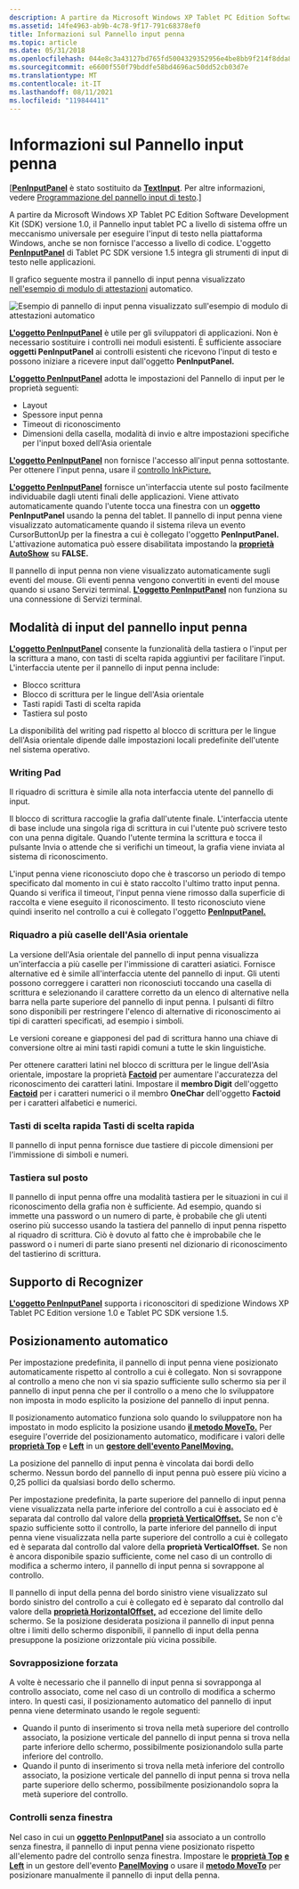 ```yaml
---
description: A partire da Microsoft Windows XP Tablet PC Edition Software Development Kit (SDK) versione 1.0, il Pannello input tablet PC a livello di sistema offre un meccanismo universale per eseguire l'input di testo nella piattaforma Windows, anche se non fornisce l'accesso a livello di codice. L'oggetto PenInputPanel di Tablet PC SDK versione 1.5 integra gli strumenti di input di testo nelle applicazioni.
ms.assetid: 14fe4963-ab9b-4c78-9f17-791c68378ef0
title: Informazioni sul Pannello input penna
ms.topic: article
ms.date: 05/31/2018
ms.openlocfilehash: 044e8c3a43127bd765fd5004329352956e4be8bb9f214f8dda8896fa318832a9
ms.sourcegitcommit: e6600f550f79bddfe58bd4696ac50dd52cb03d7e
ms.translationtype: MT
ms.contentlocale: it-IT
ms.lasthandoff: 08/11/2021
ms.locfileid: "119844411"
---
```

# <a name="about-the-input-panel"></a>Informazioni sul Pannello input penna

\[[**PenInputPanel**](peninputpanel-class.md) è stato sostituito da [**TextInput**](/windows/desktop/api/peninputpanel/nn-peninputpanel-itextinputpanel). Per altre informazioni, vedere [Programmazione del pannello input di testo](programming-the-text-input-panel.md).\]

A partire da Microsoft Windows XP Tablet PC Edition Software Development Kit (SDK) versione 1.0, il Pannello input tablet PC a livello di sistema offre un meccanismo universale per eseguire l'input di testo nella piattaforma Windows, anche se non fornisce l'accesso a livello di codice. L'oggetto [**PenInputPanel**](peninputpanel-class.md) di Tablet PC SDK versione 1.5 integra gli strumenti di input di testo nelle applicazioni.

Il grafico seguente mostra il pannello di input penna visualizzato [nell'esempio di modulo di attestazioni](auto-claims-form-sample.md) automatico.

![Esempio di pannello di input penna visualizzato sull'esempio di modulo di attestazioni automatico](images/36eaa36b-1b0c-4363-96fa-092f70663ffa.jpg)

[**L'oggetto PenInputPanel**](peninputpanel-class.md) è utile per gli sviluppatori di applicazioni. Non è necessario sostituire i controlli nei moduli esistenti. È sufficiente associare **oggetti PenInputPanel** ai controlli esistenti che ricevono l'input di testo e possono iniziare a ricevere input dall'oggetto **PenInputPanel.**

[**L'oggetto PenInputPanel**](peninputpanel-class.md) adotta le impostazioni del Pannello di input per le proprietà seguenti:

-   Layout
-   Spessore input penna
-   Timeout di riconoscimento
-   Dimensioni della casella, modalità di invio e altre impostazioni specifiche per l'input boxed dell'Asia orientale

[**L'oggetto PenInputPanel**](peninputpanel-class.md) non fornisce l'accesso all'input penna sottostante. Per ottenere l'input penna, usare il [controllo InkPicture.](inkpicture-control-reference.md)

[**L'oggetto PenInputPanel**](peninputpanel-class.md) fornisce un'interfaccia utente sul posto facilmente individuabile dagli utenti finali delle applicazioni. Viene attivato automaticamente quando l'utente tocca una finestra con un **oggetto PenInputPanel** usando la penna del tablet. Il pannello di input penna viene visualizzato automaticamente quando il sistema rileva un evento CursorButtonUp per la finestra a cui è collegato l'oggetto **PenInputPanel.** L'attivazione automatica può essere disabilitata impostando la [**proprietà AutoShow**](/windows/win32/api/peninputpanel/nf-peninputpanel-ipeninputpanel-get_autoshow) su **FALSE.**

Il pannello di input penna non viene visualizzato automaticamente sugli eventi del mouse. Gli eventi penna vengono convertiti in eventi del mouse quando si usano Servizi terminal. [**L'oggetto PenInputPanel**](peninputpanel-class.md) non funziona su una connessione di Servizi terminal.

## <a name="pen-input-panel-input-modes"></a>Modalità di input del pannello input penna

[**L'oggetto PenInputPanel**](peninputpanel-class.md) consente la funzionalità della tastiera o l'input per la scrittura a mano, con tasti di scelta rapida aggiuntivi per facilitare l'input. L'interfaccia utente per il pannello di input penna include:

-   Blocco scrittura
-   Blocco di scrittura per le lingue dell'Asia orientale
-   Tasti rapidi Tasti di scelta rapida
-   Tastiera sul posto

La disponibilità del writing pad rispetto al blocco di scrittura per le lingue dell'Asia orientale dipende dalle impostazioni locali predefinite dell'utente nel sistema operativo.

### <a name="writing-pad"></a>Writing Pad

Il riquadro di scrittura è simile alla nota interfaccia utente del pannello di input.

Il blocco di scrittura raccoglie la grafia dall'utente finale. L'interfaccia utente di base include una singola riga di scrittura in cui l'utente può scrivere testo con una penna digitale. Quando l'utente termina la scrittura e tocca il pulsante Invia o attende che si verifichi un timeout, la grafia viene inviata al sistema di riconoscimento.

L'input penna viene riconosciuto dopo che è trascorso un periodo di tempo specificato dal momento in cui è stato raccolto l'ultimo tratto input penna. Quando si verifica il timeout, l'input penna viene rimosso dalla superficie di raccolta e viene eseguito il riconoscimento. Il testo riconosciuto viene quindi inserito nel controllo a cui è collegato l'oggetto [**PenInputPanel.**](peninputpanel-class.md)

### <a name="east-asian-multibox-pad"></a>Riquadro a più caselle dell'Asia orientale

La versione dell'Asia orientale del pannello di input penna visualizza un'interfaccia a più caselle per l'immissione di caratteri asiatici. Fornisce alternative ed è simile all'interfaccia utente del pannello di input. Gli utenti possono correggere i caratteri non riconosciuti toccando una casella di scrittura e selezionando il carattere corretto da un elenco di alternative nella barra nella parte superiore del pannello di input penna. I pulsanti di filtro sono disponibili per restringere l'elenco di alternative di riconoscimento ai tipi di caratteri specificati, ad esempio i simboli.

Le versioni coreane e giapponesi del pad di scrittura hanno una chiave di conversione oltre ai mini tasti rapidi comuni a tutte le skin linguistiche.

Per ottenere caratteri latini nel blocco di scrittura per le lingue dell'Asia orientale, impostare la proprietà [**Factoid**](/windows/desktop/api/peninputpanel/nf-peninputpanel-ipeninputpanel-get_factoid) per aumentare l'accuratezza del riconoscimento dei caratteri latini. Impostare il **membro Digit** dell'oggetto [**Factoid**](factoid-constants.md) per i caratteri numerici o il membro **OneChar** dell'oggetto **Factoid** per i caratteri alfabetici e numerici.

### <a name="quickkeys-keypads"></a>Tasti di scelta rapida Tasti di scelta rapida

Il pannello di input penna fornisce due tastiere di piccole dimensioni per l'immissione di simboli e numeri.

### <a name="in-place-keyboard"></a>Tastiera sul posto

Il pannello di input penna offre una modalità tastiera per le situazioni in cui il riconoscimento della grafia non è sufficiente. Ad esempio, quando si immette una password o un numero di parte, è probabile che gli utenti oserino più successo usando la tastiera del pannello di input penna rispetto al riquadro di scrittura. Ciò è dovuto al fatto che è improbabile che le password o i numeri di parte siano presenti nel dizionario di riconoscimento del tastierino di scrittura.

## <a name="recognizer-support"></a>Supporto di Recognizer

[**L'oggetto PenInputPanel**](peninputpanel-class.md) supporta i riconoscitori di spedizione Windows XP Tablet PC Edition versione 1.0 e Tablet PC SDK versione 1.5.

## <a name="automatic-positioning"></a>Posizionamento automatico

Per impostazione predefinita, il pannello di input penna viene posizionato automaticamente rispetto al controllo a cui è collegato. Non si sovrappone al controllo a meno che non vi sia spazio sufficiente sullo schermo sia per il pannello di input penna che per il controllo o a meno che lo sviluppatore non imposta in modo esplicito la posizione del pannello di input penna.

Il posizionamento automatico funziona solo quando lo sviluppatore non ha impostato in modo esplicito la posizione usando [**il metodo MoveTo.**](/windows/desktop/api/peninputpanel/nf-peninputpanel-ipeninputpanel-moveto) Per eseguire l'override del posizionamento automatico, modificare i valori delle [**proprietà Top**](/windows/desktop/api/peninputpanel/nf-peninputpanel-ipeninputpanel-get_top) e [**Left**](/windows/win32/api/peninputpanel/nf-peninputpanel-ipeninputpanel-get_left) in un [**gestore dell'evento PanelMoving.**](peninputpanel-panelmoving.md)

La posizione del pannello di input penna è vincolata dai bordi dello schermo. Nessun bordo del pannello di input penna può essere più vicino a 0,25 pollici da qualsiasi bordo dello schermo.

Per impostazione predefinita, la parte superiore del pannello di input penna viene visualizzata nella parte inferiore del controllo a cui è associato ed è separata dal controllo dal valore della [**proprietà VerticalOffset.**](/windows/desktop/api/peninputpanel/nf-peninputpanel-ipeninputpanel-get_verticaloffset) Se non c'è spazio sufficiente sotto il controllo, la parte inferiore del pannello di input penna viene visualizzata nella parte superiore del controllo a cui è collegato ed è separata dal controllo dal valore della **proprietà VerticalOffset.** Se non è ancora disponibile spazio sufficiente, come nel caso di un controllo di modifica a schermo intero, il pannello di input penna si sovrappone al controllo.

Il pannello di input della penna del bordo sinistro viene visualizzato sul bordo sinistro del controllo a cui è collegato ed è separato dal controllo dal valore della [**proprietà HorizontalOffset,**](/windows/desktop/api/peninputpanel/nf-peninputpanel-ipeninputpanel-get_horizontaloffset) ad eccezione del limite dello schermo. Se la posizione desiderata posiziona il pannello di input penna oltre i limiti dello schermo disponibili, il pannello di input della penna presuppone la posizione orizzontale più vicina possibile.

### <a name="forced-overlap"></a>Sovrapposizione forzata

A volte è necessario che il pannello di input penna si sovrapponga al controllo associato, come nel caso di un controllo di modifica a schermo intero. In questi casi, il posizionamento automatico del pannello di input penna viene determinato usando le regole seguenti:

-   Quando il punto di inserimento si trova nella metà superiore del controllo associato, la posizione verticale del pannello di input penna si trova nella parte inferiore dello schermo, possibilmente posizionandolo sulla parte inferiore del controllo.
-   Quando il punto di inserimento si trova nella metà inferiore del controllo associato, la posizione verticale del pannello di input penna si trova nella parte superiore dello schermo, possibilmente posizionandolo sopra la metà superiore del controllo.

### <a name="windowless-controls"></a>Controlli senza finestra

Nel caso in cui un [**oggetto PenInputPanel**](peninputpanel-class.md) sia associato a un controllo senza finestra, il pannello di input penna viene posizionato rispetto all'elemento padre del controllo senza finestra. Impostare le [**proprietà Top**](/windows/desktop/api/peninputpanel/nf-peninputpanel-ipeninputpanel-get_top) [**e Left**](/windows/win32/api/peninputpanel/nf-peninputpanel-ipeninputpanel-get_left) in un gestore dell'evento [**PanelMoving**](peninputpanel-panelmoving.md) o usare il [**metodo MoveTo**](/windows/desktop/api/peninputpanel/nf-peninputpanel-ipeninputpanel-moveto) per posizionare manualmente il pannello di input della penna.

 

 
